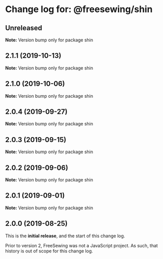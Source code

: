 # Change log for: @freesewing/shin


## Unreleased

**Note:** Version bump only for package shin


## 2.1.1 (2019-10-13)

**Note:** Version bump only for package shin


## 2.1.0 (2019-10-06)

**Note:** Version bump only for package shin


## 2.0.4 (2019-09-27)

**Note:** Version bump only for package shin


## 2.0.3 (2019-09-15)

**Note:** Version bump only for package shin


## 2.0.2 (2019-09-06)

**Note:** Version bump only for package shin


## 2.0.1 (2019-09-01)

**Note:** Version bump only for package shin




## 2.0.0 (2019-08-25)

This is the **initial release**, and the start of this change log.

Prior to version 2, FreeSewing was not a JavaScript project.
As such, that history is out of scope for this change log.
